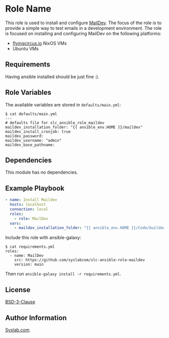 Role Name
=========

This role is used to install and configure [MailDev](https://github.com/maildev/maildev).
The focus of the role is to provide a simple way to test emails in a development environment.
The role is focused on installing and configuring MailDev on the following platforms:

- [flyingcircus.io](https://flyingcircus.io) NixOS VMs
- Ubuntu VMs

Requirements
------------

Having ansible installed should be just fine :).

Role Variables
--------------

The available variables are stored in `defaults/main.yml`:

```shell
$ cat defaults/main.yml
---
# defaults file for slc_ansible_role_maildev
maildev_installation_folder: "{{ ansible_env.HOME }}/maildev"
maildev_install_cronjob: true
maildev_password:
maildev_username: "admin"
maildev_base_pathname:
```

Dependencies
------------

This module has no dependencies.

Example Playbook
----------------

```yaml
- name: Install Maildev
  hosts: localhost
  connection: local
  roles:
    - role: MailDev
  vars:
    - maildev_installation_folder: "{{ ansible_env.HOME }}/Code/buildouts/buildout.maildev"
```

Include this role with ansible-galaxy:

```shell
$ cat requirements.yml
roles:
  - name: MailDev
    src: https://github.com/syslabcom/slc-ansible-role-maildev
    version: main
```

Then run `ansible-galaxy install -r requirements.yml`.

License
-------

[BSD-3-Clause](https://opensource.org/licenses/BSD-3-Clause)

Author Information
------------------

[Syslab.com](https://syslab.com).
